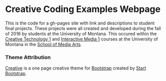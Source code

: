 # Creative Coding Examples Webpage

This is the code for a gh-pages site with link and descriptions to student final projects. These projects were all created and developed during the fall of 2016 by students at the University of Montana. This occured within the [Creative Technology 1](https://github.com/michaelmusick/191_CreativeCoding) and [Interactive Media 1](https://github.com/michaelmusick/340_InteractiveMedia) courses at the University of Montana in the [School of Media Arts](http://www.umt.edu/mediaarts/).


### Theme Attribution

[Creative](http://startbootstrap.com/template-overviews/creative/) is a one page creative theme for [Bootstrap](http://getbootstrap.com/) created by [Start Bootstrap](http://startbootstrap.com/).
